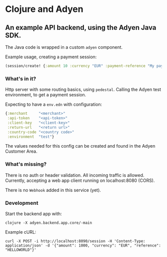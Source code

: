 # Clojure and Adyen

## An example API backend, using the Adyen Java SDK.
The Java code is wrapped in a custom `adyen` component.

Example usage, creating a payment session:

``` clojure
(session/create! {:amount 10 :currency "EUR" :payment-reference "My payment reference"} api-config)
```

### What's in it?
Http server with some routing basics, using `pedestal`.
Calling the Adyen test environment, to get a payment session.

Expecting to have a `env.edn` with configuration:

``` clojure
{:merchant     "<merchant>"
 :api-token    "<api-token>"
 :client-key   "<client-key>"
 :return-url   "<return url>"
 :country-code "<country code>"
 :environment  "test"}
```

The values needed for this config can be created and found in the Adyen Customer Area.

### What's missing?
There is no auth or header validation. All incoming traffic is allowed.
Currently, accepting a web app client running on localhost:8080 (CORS).

There is no `Webhook` added in this service (yet).

### Development
Start the backend app with:

``` shell
clojure -X adyen.backend.app.core/-main
```

Example cURL:
``` shell
curl -X POST -i http://localhost:8090/session -H 'Content-Type: application/json' -d '{"amount": 1000, "currency": "EUR", "reference": "HELLOWORLD"}'
```
